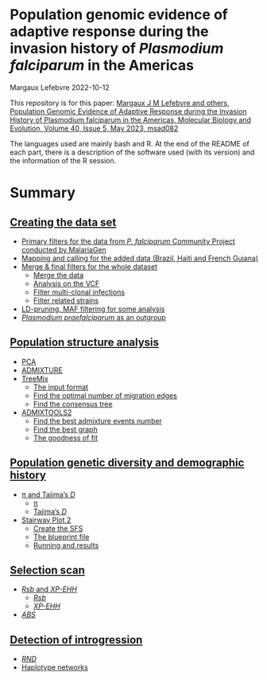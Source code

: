 Population genomic evidence of adaptive response during the invasion
history of *Plasmodium falciparum* in the Americas
================
Margaux Lefebvre
2022-10-12

This repository is for this paper: [Margaux J M Lefebvre and others, Population Genomic Evidence of Adaptive Response during the Invasion History of Plasmodium falciparum in the Americas, Molecular Biology and Evolution, Volume 40, Issue 5, May 2023, msad082](https://doi.org/10.1093/molbev/msad082)

The languages used are mainly bash and R. At the end of the README of
each part, there is a description of the software used (with its
version) and the information of the R session.

# Summary

## [Creating the data set](https://github.com/MargauxLefebvre/P.falciparum_americas/tree/main/creating_data_set#creating-the-data-set)

-   [Primary filters for the data from *P. falciparum* Community Project
    conducted by
    MalariaGen](https://github.com/MargauxLefebvre/P.falciparum_americas/tree/main/creating_data_set#primary-filters-for-the-data-from-p-falciparum-community-project-conducted-by-malariagen-blue)
-   [Mapping and calling for the added data (Brazil, Haiti and French
    Guiana)](https://github.com/MargauxLefebvre/P.falciparum_americas/tree/main/creating_data_set#mapping-and-calling-for-the-added-data-brazil-haiti-and-french-guiana-yellow)
-   [Merge & final filters for the whole
    dataset](https://github.com/MargauxLefebvre/P.falciparum_americas/tree/main/creating_data_set#merge--final-filters-for-the-whole-dataset-green)
    -   [Merge the
        data](https://github.com/MargauxLefebvre/P.falciparum_americas/tree/main/creating_data_set#merge-the-data)
    -   [Analysis on the
        VCF](https://github.com/MargauxLefebvre/P.falciparum_americas/tree/main/creating_data_set#analysis-on-the-vcf)
    -   [Filter multi-clonal
        infections](https://github.com/MargauxLefebvre/P.falciparum_americas/tree/main/creating_data_set#filter-multi-clonal-infections)
    -   [Filter related
        strains](https://github.com/MargauxLefebvre/P.falciparum_americas/tree/main/creating_data_set#filter-the-related-strains)
-   [LD-pruning, MAF filtering for some
    analysis](https://github.com/MargauxLefebvre/P.falciparum_americas/tree/main/creating_data_set#ld-pruning-maf-filtering-for-some-analysis)
-   [*Plasmodium praefalciparum* as an
    outgroup](https://github.com/MargauxLefebvre/P.falciparum_americas/tree/main/creating_data_set#plasmodium-praefalciparum-as-an-outgroup)

## [Population structure analysis](https://github.com/MargauxLefebvre/P.falciparum_americas/tree/main/population_structure#population-structure-analysis)

-   [PCA](https://github.com/MargauxLefebvre/P.falciparum_americas/tree/main/population_structure#pca)
-   [ADMIXTURE](https://github.com/MargauxLefebvre/P.falciparum_americas/tree/main/population_structure#admixture)
-   [TreeMix](https://github.com/MargauxLefebvre/P.falciparum_americas/tree/main/population_structure#treemix)
    -   [The input
        format](https://github.com/MargauxLefebvre/P.falciparum_americas/tree/main/population_structure#the-input-format)
    -   [Find the optimal number of migration
        edges](https://github.com/MargauxLefebvre/P.falciparum_americas/tree/main/population_structure#find-the-optimal-number-of-migration-edges)
    -   [Find the consensus
        tree](https://github.com/MargauxLefebvre/P.falciparum_americas/tree/main/population_structure#find-the-consensus-tree)
-   [ADMIXTOOLS2](https://github.com/MargauxLefebvre/P.falciparum_americas/tree/main/population_structure#admixtools2)
    -   [Find the best admixture events
        number](https://github.com/MargauxLefebvre/P.falciparum_americas/tree/main/population_structure#find-the-best-admixture-events-number)
    -   [Find the best
        graph](https://github.com/MargauxLefebvre/P.falciparum_americas/tree/main/population_structure#find-the-best-graph)
    -   [The goodness of
        fit](https://github.com/MargauxLefebvre/P.falciparum_americas/tree/main/population_structure#the-goodness-of-fit)

## [Population genetic diversity and demographic history](https://github.com/MargauxLefebvre/P.falciparum_americas/tree/main/diversity_demography#population-genetic-diversity-and-demographic-history)

-   [π and Tajima’s
    *D*](https://github.com/MargauxLefebvre/P.falciparum_americas/tree/main/diversity_demography#pi-and-tajimas-d)
    -   [π](https://github.com/MargauxLefebvre/P.falciparum_americas/tree/main/diversity_demography#pi)
    -   [Tajima’s
        *D*](https://github.com/MargauxLefebvre/P.falciparum_americas/tree/main/diversity_demography#tajimas-d)
-   [Stairway Plot
    2](https://github.com/MargauxLefebvre/P.falciparum_americas/tree/main/diversity_demography#stairway-plot-2)
    -   [Create the
        SFS](https://github.com/MargauxLefebvre/P.falciparum_americas/tree/main/diversity_demography#create-the-sfs)
    -   [The blueprint
        file](https://github.com/MargauxLefebvre/P.falciparum_americas/tree/main/diversity_demography#the-blueprint-file)
    -   [Running and
        results](https://github.com/MargauxLefebvre/P.falciparum_americas/tree/main/diversity_demography#running-and-results)

## [Selection scan](https://github.com/MargauxLefebvre/P.falciparum_americas/tree/main/selection_analysis#selection-scan)

-   [*Rsb* and
    *XP-EHH*](https://github.com/MargauxLefebvre/P.falciparum_americas/tree/main/selection_analysis#rsb-and-xp-ehh)
    -   [*Rsb*](https://github.com/MargauxLefebvre/P.falciparum_americas/tree/main/selection_analysis#rsb)
    -   [*XP-EHH*](https://github.com/MargauxLefebvre/P.falciparum_americas/tree/main/selection_analysis#xp-ehh)
-   [*ABS*](https://github.com/MargauxLefebvre/P.falciparum_americas/tree/main/selection_analysis#abs)

## [Detection of introgression](https://github.com/MargauxLefebvre/P.falciparum_americas/tree/main/introgression#detection-of-introgression)

-   [*RND*](https://github.com/MargauxLefebvre/P.falciparum_americas/tree/main/introgression#rnd)
-   [Haplotype
    networks](https://github.com/MargauxLefebvre/P.falciparum_americas/tree/main/introgression#haplotype-networks)
